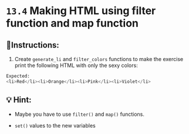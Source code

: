 # `13.4` Making HTML using filter function and map function

## 📝Instructions:

1. Create `generate_li` and `filter_colors` functions to make the exercise print the following HTML with only the sexy colors:

```py
Expected:
<li>Red</li><li>Orange</li><li>Pink</li><li>Violet</li>
```

## 💡 Hint:
- Maybe you have to use `filter()` and `map()` functions.

+ `set()` values to the new variables
